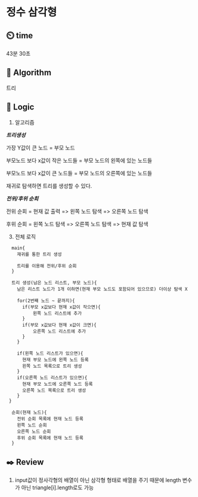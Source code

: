 # 정수 삼각형

## :timer_clock: **time**

43분 30초

## :pushpin: **Algorithm**

트리

## :round_pushpin: **Logic**

1. 알고리즘
   
***트리생성***

가장 Y값이 큰 노드 = 부모 노드

부모노드 보다 x값이 작은 노드들 = 부모 노드의 왼쪽에 있는 노드들

부모노드 보다 x값이 큰 노드들 = 부모 노드의 오른쪽에 있는 노드들

재귀로 탐색하면 트리를 생성할 수 있다.

***전위/후위 순회***

전위 순회 = 현재 값 출력 => 왼쪽 노드 탐색 => 오른쪽 노드 탐색

후위 순회 = 왼쪽 노드 탐색 => 오른쪽 노드 탐색 => 현재 값 탐색
  
3. 전체 로직
  ```
    main{
      재귀를 통한 트리 생성

      트리를 이용해 전위/후위 순회
    }

    트리 생성(남은 노드 리스트, 부모 노드){
      남은 리스트 노드가 1개 이하면(현재 부모 노드도 포함되어 있으므로) 더이상 탐색 X

      for(2번째 노드 ~ 끝까지){
        if(부모 x값보다 현재 x값이 작으면){
            왼쪽 노드 리스트에 추가
        }
        if(부모 x값보다 현재 x값이 크면){
            오른쪽 노드 리스트에 추가
        }
      }

      if(왼쪽 노드 리스트가 있으면){
        현재 부모 노드에 왼쪽 노드 등록
        왼쪽 노드 목록으로 트리 생성
      }
      if(오른쪽 노드 리스트가 있으면){
        현재 부모 노드에 오른쪽 노드 등록
        오른쪽 노드 목록으로 트리 생성
      }
   }

    순회(현재 노드){
      전위 순회 목록에 현재 노드 등록
      왼쪽 노드 순회
      오른쪽 노드 순회
      후위 순회 목록에 현재 노드 등록
    }
  ```

## :black_nib: **Review**

1. input값이 정사각형의 배열이 아닌 삼각형 형태로 배열을 주기 때문에 length 변수가 아닌 triangle[i].length로도 가능
